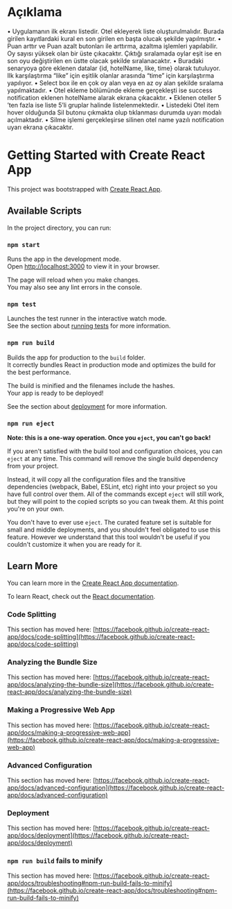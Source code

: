 # Açıklama

• Uygulamanın ilk ekranı listedir. Otel ekleyerek liste oluşturulmalıdır. Burada girilen kayıtlardaki kural en son girilen en başta olucak şekilde yapılmıştır.
• Puan arttır ve Puan azalt butonları ile arttırma, azaltma işlemleri yapılabilir. Oy sayısı yüksek olan bir üste çıkacaktır. Çıktığı sıralamada oylar eşit ise en son oyu değiştirilen en üstte olacak şekilde sıralanacaktır.
• Buradaki senaryoya göre eklenen datalar {id, hotelName, like, time} olarak tutuluyor. Ilk karşılaştırma “like” için eşitlik olanlar arasında “time” için karşılaştırma yapılıyor.
• Select box ile en çok oy alan veya en az oy alan şekilde sıralama yapılmaktadır. 
• Otel ekleme bölümünde ekleme gerçekleşti ise success notification eklenen hotelName alarak ekrana çıkacaktır.
• Eklenen oteller 5 ’ten fazla ise liste 5’li gruplar halinde listelenmektedir. 
• Listedeki Otel item hover olduğunda Sil butonu çıkmakta olup tıklanması durumda uyarı modalı açılmaktadır. • Silme işlemi gerçekleşirse silinen otel name yazılı notification uyarı ekrana çıkacaktır.

# Getting Started with Create React App

This project was bootstrapped with [Create React App](https://github.com/facebook/create-react-app).

## Available Scripts

In the project directory, you can run:

### `npm start`

Runs the app in the development mode.\
Open [http://localhost:3000](http://localhost:3000) to view it in your browser.

The page will reload when you make changes.\
You may also see any lint errors in the console.

### `npm test`

Launches the test runner in the interactive watch mode.\
See the section about [running tests](https://facebook.github.io/create-react-app/docs/running-tests) for more information.

### `npm run build`

Builds the app for production to the `build` folder.\
It correctly bundles React in production mode and optimizes the build for the best performance.

The build is minified and the filenames include the hashes.\
Your app is ready to be deployed!

See the section about [deployment](https://facebook.github.io/create-react-app/docs/deployment) for more information.

### `npm run eject`

**Note: this is a one-way operation. Once you `eject`, you can't go back!**

If you aren't satisfied with the build tool and configuration choices, you can `eject` at any time. This command will remove the single build dependency from your project.

Instead, it will copy all the configuration files and the transitive dependencies (webpack, Babel, ESLint, etc) right into your project so you have full control over them. All of the commands except `eject` will still work, but they will point to the copied scripts so you can tweak them. At this point you're on your own.

You don't have to ever use `eject`. The curated feature set is suitable for small and middle deployments, and you shouldn't feel obligated to use this feature. However we understand that this tool wouldn't be useful if you couldn't customize it when you are ready for it.

## Learn More

You can learn more in the [Create React App documentation](https://facebook.github.io/create-react-app/docs/getting-started).

To learn React, check out the [React documentation](https://reactjs.org/).

### Code Splitting

This section has moved here: [https://facebook.github.io/create-react-app/docs/code-splitting](https://facebook.github.io/create-react-app/docs/code-splitting)

### Analyzing the Bundle Size

This section has moved here: [https://facebook.github.io/create-react-app/docs/analyzing-the-bundle-size](https://facebook.github.io/create-react-app/docs/analyzing-the-bundle-size)

### Making a Progressive Web App

This section has moved here: [https://facebook.github.io/create-react-app/docs/making-a-progressive-web-app](https://facebook.github.io/create-react-app/docs/making-a-progressive-web-app)

### Advanced Configuration

This section has moved here: [https://facebook.github.io/create-react-app/docs/advanced-configuration](https://facebook.github.io/create-react-app/docs/advanced-configuration)

### Deployment

This section has moved here: [https://facebook.github.io/create-react-app/docs/deployment](https://facebook.github.io/create-react-app/docs/deployment)

### `npm run build` fails to minify

This section has moved here: [https://facebook.github.io/create-react-app/docs/troubleshooting#npm-run-build-fails-to-minify](https://facebook.github.io/create-react-app/docs/troubleshooting#npm-run-build-fails-to-minify)
